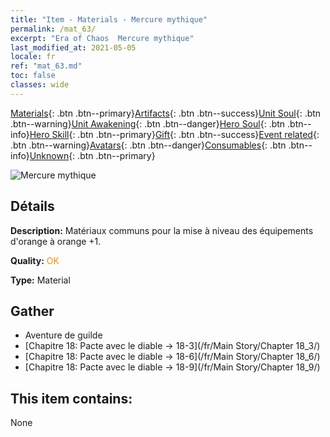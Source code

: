 ```yaml
---
title: "Item - Materials - Mercure mythique"
permalink: /mat_63/
excerpt: "Era of Chaos  Mercure mythique"
last_modified_at: 2021-05-05
locale: fr
ref: "mat_63.md"
toc: false
classes: wide
---
```

 [Materials](/ItemsFR/){: .btn .btn--primary}[Artifacts](/ItemsFR/Artifacts/){: .btn .btn--success}[Unit Soul](/ItemsFR/UnitSoul/){: .btn .btn--warning}[Unit Awakening](/ItemsFR/UnitAwakening/){: .btn .btn--danger}[Hero Soul](/ItemsFR/HeroSoul/){: .btn .btn--info}[Hero Skill](/ItemsFR/HeroSkill/){: .btn .btn--primary}[Gift](/ItemsFR/Gift/){: .btn .btn--success}[Event related](/ItemsFR/Events/){: .btn .btn--warning}[Avatars](/ItemsFR/Avatars/){: .btn .btn--danger}[Consumables](/ItemsFR/Consumables/){: .btn .btn--info}[Unknown](/ItemsFR/Unknown/){: .btn .btn--primary}

 ![Mercure mythique](/images/t/i_cailiao_shuiyin3.png)

## Détails
 **Description:** Matériaux communs pour la mise à niveau des équipements d'orange à orange +1.

 **Quality:** <span style="color: #FF8C00">OK</span>

 **Type:** Material

## Gather

*    Aventure de guilde 
*    [Chapitre 18: Pacte avec le diable -> 18-3](/fr/Main Story/Chapter 18_3/) 
*    [Chapitre 18: Pacte avec le diable -> 18-6](/fr/Main Story/Chapter 18_6/) 
*    [Chapitre 18: Pacte avec le diable -> 18-9](/fr/Main Story/Chapter 18_9/) 

## This item contains:

  None

